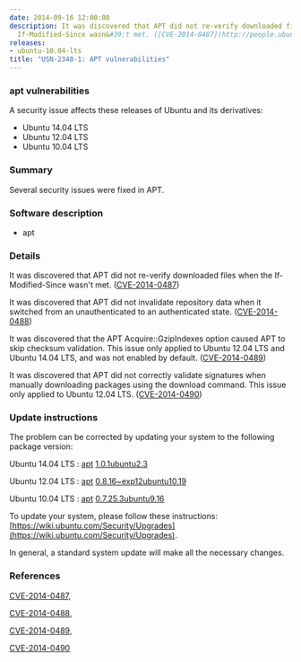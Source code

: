 ```yaml
---
date: 2014-09-16 12:00:00
description: It was discovered that APT did not re-verify downloaded files when the
  If-Modified-Since wasn&#39;t met. ([CVE-2014-0487](http://people.ubuntu.com/~ubuntu-security/cve/CVE-2014-0487))
releases:
- ubuntu-10.04-lts
title: "USN-2348-1: APT vulnerabilities"
---
```


### apt vulnerabilities

A security issue affects these releases of Ubuntu and its derivatives:

* Ubuntu 14.04 LTS
* Ubuntu 12.04 LTS
* Ubuntu 10.04 LTS

### Summary

Several security issues were fixed in APT. 

### Software description

* apt 

### Details

It was discovered that APT did not re-verify downloaded files when the If-Modified-Since wasn&#39;t met. ([CVE-2014-0487](http://people.ubuntu.com/~ubuntu-security/cve/CVE-2014-0487))

It was discovered that APT did not invalidate repository data when it switched from an unauthenticated to an authenticated state. ([CVE-2014-0488](http://people.ubuntu.com/~ubuntu-security/cve/CVE-2014-0488))

It was discovered that the APT Acquire::GzipIndexes option caused APT to skip checksum validation. This issue only applied to Ubuntu 12.04 LTS and Ubuntu 14.04 LTS, and was not enabled by default. ([CVE-2014-0489](http://people.ubuntu.com/~ubuntu-security/cve/CVE-2014-0489))

It was discovered that APT did not correctly validate signatures when manually downloading packages using the download command. This issue only applied to Ubuntu 12.04 LTS. ([CVE-2014-0490](http://people.ubuntu.com/~ubuntu-security/cve/CVE-2014-0490)) 

### Update instructions

The problem can be corrected by updating your system to the following package version:

Ubuntu 14.04 LTS
 : [apt](https://launchpad.net/ubuntu/+source/apt) <span> [1.0.1ubuntu2.3](https://launchpad.net/ubuntu/+source/apt/1.0.1ubuntu2.3) </span> 

Ubuntu 12.04 LTS
 : [apt](https://launchpad.net/ubuntu/+source/apt) <span> [0.8.16~exp12ubuntu10.19](https://launchpad.net/ubuntu/+source/apt/0.8.16~exp12ubuntu10.19) </span> 

Ubuntu 10.04 LTS
 : [apt](https://launchpad.net/ubuntu/+source/apt) <span> [0.7.25.3ubuntu9.16](https://launchpad.net/ubuntu/+source/apt/0.7.25.3ubuntu9.16) </span> 

To update your system, please follow these instructions: [https://wiki.ubuntu.com/Security/Upgrades](https://wiki.ubuntu.com/Security/Upgrades).

In general, a standard system update will make all the necessary changes. 

### References

 [CVE-2014-0487](http://people.ubuntu.com/~ubuntu-security/cve/CVE-2014-0487), 

 [CVE-2014-0488](http://people.ubuntu.com/~ubuntu-security/cve/CVE-2014-0488), 

 [CVE-2014-0489](http://people.ubuntu.com/~ubuntu-security/cve/CVE-2014-0489), 

 [CVE-2014-0490](http://people.ubuntu.com/~ubuntu-security/cve/CVE-2014-0490)
